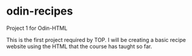 # odin-recipes
Project 1 for Odin-HTML

This is the first project required by TOP.
I will be creating a basic recipe website using the HTML that the course has taught so far.